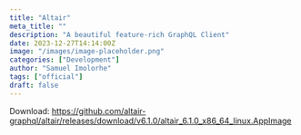 ```yaml
---
title: "Altair"
meta_title: ""
description: "A beautiful feature-rich GraphQL Client"
date: 2023-12-27T14:14:00Z
image: "/images/image-placeholder.png"
categories: ["Development"]
author: "Samuel Imolorhe"
tags: ["official"]
draft: false
---
```


Download: https://github.com/altair-graphql/altair/releases/download/v6.1.0/altair_6.1.0_x86_64_linux.AppImage
